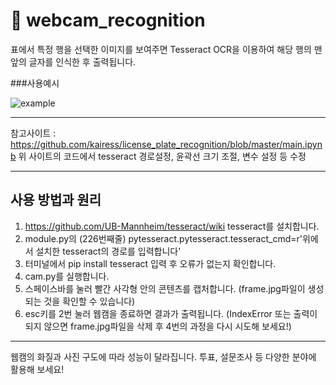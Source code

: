 # 🤖 webcam_recognition 

표에서 특정 행을 선택한 이미지를 보여주면 Tesseract OCR을 이용하여 해당 행의 맨 앞의 글자를 인식한 후 출력됩니다.

###사용예시

![example](https://user-images.githubusercontent.com/77109972/112179091-b7d4c380-8c3d-11eb-839d-43ffe973888c.gif)



***
참고사이트 : <https://github.com/kairess/license_plate_recognition/blob/master/main.ipynb>
위 사이트의 코드에서 tesseract 경로설정, 윤곽선 크기 조절, 변수 설정 등 수정
***

## 사용 방법과 원리
1. <https://github.com/UB-Mannheim/tesseract/wiki> tesseract를 설치합니다. 
2. module.py의 (226번째줄) pytesseract.pytesseract.tesseract_cmd=r'위에서 설치한 tesseract의 경로를 입력합니다'
3. 터미널에서 pip install tesseract 입력 후 오류가 없는지 확인합니다.
4. cam.py를 실행합니다.
5. 스페이스바를 눌러 빨간 사각형 안의 콘텐츠를 캡처합니다. (frame.jpg파일이 생성되는 것을 확인할 수 있습니다)
6. esc키를 2번 눌러 웹캠을 종료하면 결과가 출력됩니다. (IndexError 또는 출력이 되지 않으면 frame.jpg파일을 삭제 후 4번의 과정을 다시 시도해 보세요!) 

***
웹캠의 화질과 사진 구도에 따라 성능이 달라집니다. 투표, 설문조사 등 다양한 분야에 활용해 보세요!


